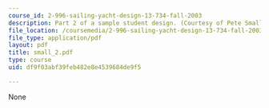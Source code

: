 ```yaml
---
course_id: 2-996-sailing-yacht-design-13-734-fall-2003
description: Part 2 of a sample student design. (Courtesy of Pete Small.)
file_location: /coursemedia/2-996-sailing-yacht-design-13-734-fall-2003/df9f03abf39feb482e8e4539684de9f5_small_2.pdf
file_type: application/pdf
layout: pdf
title: small_2.pdf
type: course
uid: df9f03abf39feb482e8e4539684de9f5

---
```

None